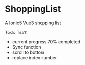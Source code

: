 # ShoppingList
A Ionic5 Vue3 shopping list


Todo Tab1:
 - current progress 70% completed 
 - Sync function 
 - scroll to bottom 
 - replace index number
